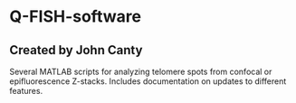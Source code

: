 # Q-FISH-software
## Created by John Canty

Several MATLAB scripts for analyzing telomere spots from confocal or epifluorescence Z-stacks. Includes documentation on updates to different features.
